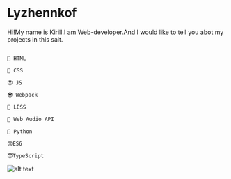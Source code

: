 # Lyzhennkof

Hi!My name is Kirill.I am Web-developer.And I would like to tell you abot my projects in this sait.


```

🤪 HTML

🤩 CSS

😍 JS

😎 Webpack 

🧐 LESS

🤯 Web Audio API

🐍 Python 

🙃ES6

😇TypeScript

```

![alt text](https://wmpics.pics/di-R7HI.gif)
